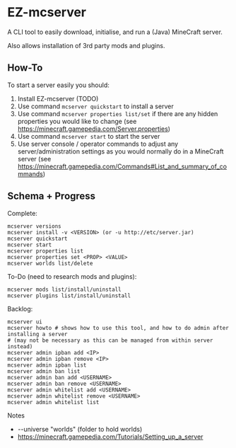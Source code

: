 # EZ-mcserver

A CLI tool to easily download, initialise, and run a (Java) MineCraft server.

Also allows installation of 3rd party mods and plugins.

## How-To

To start a server easily you should:

1. Install EZ-mcserver (TODO)
2. Use command `mcserver quickstart` to install a server
3. Use command `mcserver properties list/set` if there are any hidden properties you would like to change (see https://minecraft.gamepedia.com/Server.properties)
3. Use command `mcserver start` to start the server
4. Use server console / operator commands to adjust any server/administration settings as you would normally do in a MineCraft server (see https://minecraft.gamepedia.com/Commands#List_and_summary_of_commands)

## Schema + Progress

Complete:
```
mcserver versions
mcserver install -v <VERSION> (or -u http://etc/server.jar)
mcserver quickstart
mcserver start
mcserver properties list
mcserver properties set <PROP> <VALUE>
mcserver worlds list/delete
```

To-Do (need to research mods and plugins):
```
mcserver mods list/install/uninstall
mcserver plugins list/install/uninstall
```

Backlog:
```
mcserver ui
mcserver howto # shows how to use this tool, and how to do admin after installing a server
# (may not be necessary as this can be managed from within server instead)
mcserver admin ipban add <IP>
mcserver admin ipban remove <IP>
mcserver admin ipban list
mcserver admin ban list
mcserver admin ban add <USERNAME>
mcserver admin ban remove <USERNAME>
mcserver admin whitelist add <USERNAME>
mcserver admin whitelist remove <USERNAME>
mcserver admin whitelist list

```

Notes
* --universe "worlds" (folder to hold worlds)
* https://minecraft.gamepedia.com/Tutorials/Setting_up_a_server

